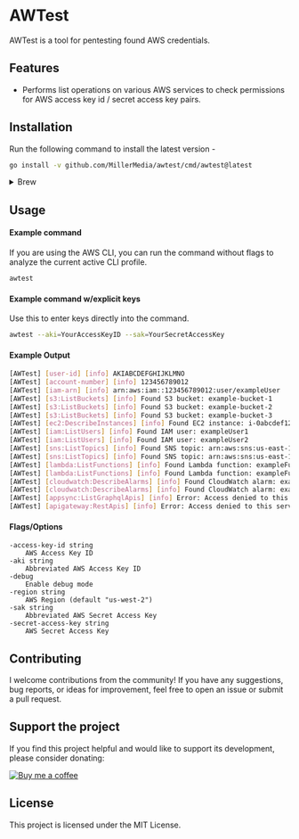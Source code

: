 # AWTest

AWTest is a tool for pentesting found AWS credentials.

## Features
* Performs list operations on various AWS services to check permissions for AWS access key id / secret access key pairs.

## Installation

Run the following command to install the latest version -

```sh
go install -v github.com/MillerMedia/awtest/cmd/awtest@latest
```

<details>
  <summary>Brew</summary>

  ```sh
  brew tap MillerMedia/awtest
  brew install awtest
  ```

</details>

## Usage

#### Example command 
If you are using the AWS CLI, you can run the command without flags to analyze the current active CLI profile.
```bash
awtest
```

#### Example command w/explicit keys
Use this to enter keys directly into the command.
```bash
awtest --aki=YourAccessKeyID --sak=YourSecretAccessKey
```

#### Example Output

```bash
[AWTest] [user-id] [info] AKIABCDEFGHIJKLMNO
[AWTest] [account-number] [info] 123456789012
[AWTest] [iam-arn] [info] arn:aws:iam::123456789012:user/exampleUser
[AWTest] [s3:ListBuckets] [info] Found S3 bucket: example-bucket-1
[AWTest] [s3:ListBuckets] [info] Found S3 bucket: example-bucket-2
[AWTest] [s3:ListBuckets] [info] Found S3 bucket: example-bucket-3
[AWTest] [ec2:DescribeInstances] [info] Found EC2 instance: i-0abcdef1234567890
[AWTest] [iam:ListUsers] [info] Found IAM user: exampleUser1
[AWTest] [iam:ListUsers] [info] Found IAM user: exampleUser2
[AWTest] [sns:ListTopics] [info] Found SNS topic: arn:aws:sns:us-east-1:123456789012:ExampleTopic1
[AWTest] [sns:ListTopics] [info] Found SNS topic: arn:aws:sns:us-east-1:123456789012:ExampleTopic2
[AWTest] [lambda:ListFunctions] [info] Found Lambda function: exampleFunction1
[AWTest] [lambda:ListFunctions] [info] Found Lambda function: exampleFunction2
[AWTest] [cloudwatch:DescribeAlarms] [info] Found CloudWatch alarm: exampleAlarm1
[AWTest] [cloudwatch:DescribeAlarms] [info] Found CloudWatch alarm: exampleAlarm2
[AWTest] [appsync:ListGraphqlApis] [info] Error: Access denied to this service.
[AWTest] [apigateway:RestApis] [info] Error: Access denied to this service.
```

#### Flags/Options
```angular2html
-access-key-id string
    AWS Access Key ID
-aki string
    Abbreviated AWS Access Key ID
-debug
    Enable debug mode
-region string
    AWS Region (default "us-west-2")
-sak string
    Abbreviated AWS Secret Access Key
-secret-access-key string
    AWS Secret Access Key

```

## Contributing

I welcome contributions from the community! If you have any suggestions, bug reports, or ideas for improvement, feel free to open an issue or submit a pull request.

## Support the project

If you find this project helpful and would like to support its development, please consider donating:

[![Buy me a coffee](https://www.buymeacoffee.com/assets/img/custom_images/orange_img.png)](https://www.buymeacoffee.com/yOd1JU9MQe)

## License

This project is licensed under the MIT License.